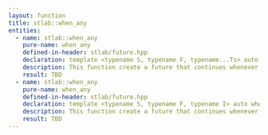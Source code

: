 ```yaml
---
layout: function
title: stlab::when_any
entities:
  - name: stlab::when_any
    pure-name: when_any
    defined-in-header: stlab/future.hpp
    declaration: template <typename S, typename F, typename...Ts> auto when_any(S s, F f, future<Ts>... args);
    description: This function create a future that continues whenever the first future argument succeeds
    result: TBD
  - name: stlab::when_any
    pure-name: when_any
    defined-in-header: stlab/future.hpp
    declaration: template <typename S, typename F, typename I> auto when_any(S s, F f, const std::pair<I,I>& range);
    description: This function create a future that continues whenever the first future within the range succeeds
    result: TBD
---
```

